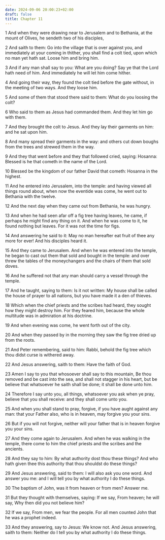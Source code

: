 ```yaml
---
date: 2024-09-06 20:00:23+02:00
draft: false
title: Chapter 11
---
```




1 And when they were drawing near to Jerusalem and to Bethania, at the mount of Olives, he sendeth two of his disciples,

2 And saith to them: Go into the village that is over against you, and immediately at your coming in thither, you shall find a colt tied, upon which no man yet hath sat. Loose him and bring him.

3 And if any man shall say to you: What are you doing? Say ye that the Lord hath need of him. And immediately he will let him come hither.

4 And going their way, they found the colt tied before the gate without, in the meeting of two ways. And they loose him.

5 And some of them that stood there said to them: What do you loosing the colt?

6 Who said to them as Jesus had commanded them. And they let him go with them.

7 And they brought the colt to Jesus. And they lay their garments on him: and he sat upon him.

8 And many spread their garments in the way: and others cut down boughs from the trees and strewed them in the way.

9 And they that went before and they that followed cried, saying: Hosanna: Blessed is he that cometh in the name of the Lord.

10 Blessed be the kingdom of our father David that cometh: Hosanna in the highest.

11 And he entered into Jerusalem, into the temple: and having viewed all things round about, when now the eventide was come, he went out to Bethania with the twelve.

12 And the next day when they came out from Bethania, he was hungry.

13 And when he had seen afar off a fig tree having leaves, he came, if perhaps he might find any thing on it. And when he was come to it, he found nothing but leaves. For it was not the time for figs.

14 And answering he said to it: May no man hereafter eat fruit of thee any more for ever! And his disciples heard it.

15 And they came to Jerusalem. And when he was entered into the temple, he began to cast out them that sold and bought in the temple: and over threw the tables of the moneychangers and the chairs of them that sold doves.

16 And he suffered not that any man should carry a vessel through the temple.

17 And he taught, saying to them: Is it not written: My house shall be called the house of prayer to all nations, but you have made it a den of thieves.

18 Which when the chief priests and the scribes had heard, they sought how they might destroy him. For they feared him, because the whole multitude was in admiration at his doctrine.

19 And when evening was come, he went forth out of the city.

20 And when they passed by in the morning they saw the fig tree dried up from the roots.

21 And Peter remembering, said to him: Rabbi, behold the fig tree which thou didst curse is withered away.

22 And Jesus answering, saith to them: Have the faith of God.

23 Amen I say to you that whosoever shall say to this mountain, Be thou removed and be cast into the sea, and shall not stagger in his heart, but be believe that whatsoever he saith shall be done; it shall be done unto him.

24 Therefore I say unto you, all things, whatsoever you ask when ye pray, believe that you shall receive: and they shall come unto you.

25 And when you shall stand to pray, forgive, if you have aught against any man: that your Father also, who is in heaven, may forgive you your sins.

26 But if you will not forgive, neither will your father that is in heaven forgive you your sins.

27 And they come again to Jerusalem. And when he was walking in the temple, there come to him the chief priests and the scribes and the ancients.

28 And they say to him: By what authority dost thou these things? And who hath given thee this authority that thou shouldst do these things?

29 And Jesus answering, said to them: I will also ask you one word. And answer you me: and I will tell you by what authority I do these things.

30 The baptism of John, was it from heaven or from men? Answer me.

31 But they thought with themselves, saying: If we say, From heaven; he will say, Why then did you not believe him?

32 If we say, From men, we fear the people. For all men counted John that he was a prophet indeed.

33 And they answering, say to Jesus: We know not. And Jesus answering, saith to them: Neither do I tell you by what authority I do these things.

